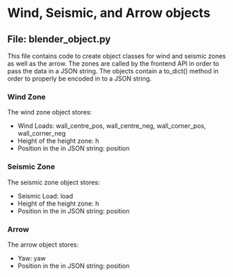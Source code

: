 # Wind, Seismic, and Arrow objects

## File: blender_object.py

This file contains code to create object classes for wind and seismic zones as well as the arrow.
The zones are called by the frontend API in order to pass the data in a JSON string. The objects contain
a to_dict() method in order to properly be encoded in to a JSON string.

### Wind Zone
The wind zone object stores:
- Wind Loads: wall_centre_pos, wall_centre_neg, wall_corner_pos, wall_corner_neg 
- Height of the height zone: h 
- Position in the in JSON string: position

### Seismic Zone
The seismic zone object stores:
- Seismic Load: load
- Height of the height zone: h
- Position in the in JSON string: position

### Arrow
The arrow object stores:
- Yaw: yaw
- Position in the in JSON string: position